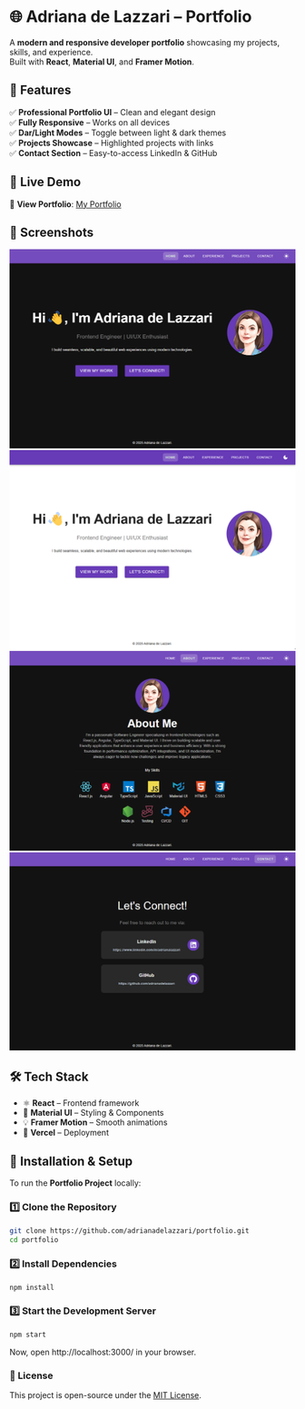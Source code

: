 # 🌐 Adriana de Lazzari – Portfolio

A **modern and responsive developer portfolio** showcasing my projects, skills, and experience.  
Built with **React**, **Material UI**, and **Framer Motion**.

## 🚀 Features

✅ **Professional Portfolio UI** – Clean and elegant design  
✅ **Fully Responsive** – Works on all devices  
✅ **Dar/Light Modes** – Toggle between light & dark themes  
✅ **Projects Showcase** – Highlighted projects with links  
✅ **Contact Section** – Easy-to-access LinkedIn & GitHub

## 🎥 Live Demo

🔗 **View Portfolio**: [My Portfolio](https://adrianadelazzari.vercel.app/)

## 📸 Screenshots

![alt text](public/static/images/image.png)
![alt text](public/static/images/image-1.png)
![alt text](public/static/images/image-2.png)
![alt text](public/static/images/image-3.png)

## 🛠️ Tech Stack

- ⚛ **React** – Frontend framework
- 🎨 **Material UI** – Styling & Components
- 💡 **Framer Motion** – Smooth animations
- 🚀 **Vercel** – Deployment

## 🔧 Installation & Setup

To run the **Portfolio Project** locally:

### 1️⃣ Clone the Repository

```sh
git clone https://github.com/adrianadelazzari/portfolio.git
cd portfolio
```

### 2️⃣ Install Dependencies

```sh
npm install
```

### 3️⃣ Start the Development Server

```sh
npm start
```

Now, open http://localhost:3000/ in your browser.

### 📜 License

This project is open-source under the [MIT License](https://mit-license.org/).
